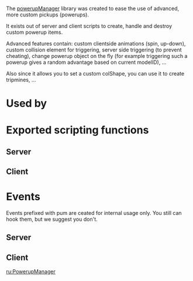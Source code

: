 The [powerupManager](/PowerupManager.md "wikilink") library was created to ease the use of advanced, more custom pickups (powerups).

It exists out of server and client scripts to create, handle and destroy custom powerup items.

Advanced features contain: custom clientside animations (spin, up-down), custom collision element for triggering, server side triggering (to prevent cheating), change powerup object on the fly (for example triggering such a powerup gives a random advantage based on current modelID), ...

Also since it allows you to set a custom colShape, you can use it to create tripmines, ...

Used by
=======

Exported scripting functions
============================

Server
------

Client
------

Events
======

Events prefixed with pum are ceated for internal usage only. You still can hook them, but we suggest you don't.

Server
------

Client
------

[ru:PowerupManager](/ru:PowerupManager.md "wikilink")
